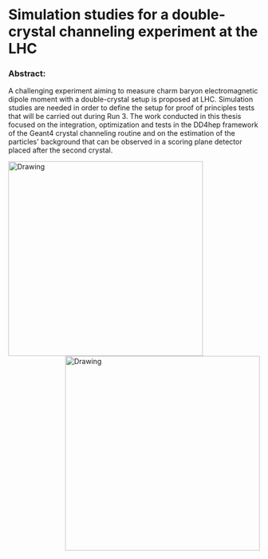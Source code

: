 # Simulation studies for a double-crystal channeling experiment at the LHC

### Abstract:
A challenging experiment aiming to measure charm baryon electromagnetic dipole moment with a double-crystal setup is proposed at LHC. Simulation studies are needed in order to define the setup for proof of principles tests that will be carried out during Run 3. The work conducted in this thesis focused on the integration, optimization and tests in the DD4hep framework of the Geant4 crystal channeling routine and on the estimation of the particles' background that can be observed in a scoring plane detector placed after the second crystal.


<img align='left' src='https://raw.githubusercontent.com/chiaramaccani/PoD_Master_Thesis/DD4hep_outangle.JPG' alt='Drawing' style='width:390px;'/><img align='right' src='https://raw.githubusercontent.com/chiaramaccani/PoD_Master_Thesis/IR3_schema.jpg' alt='Drawing' style='width:390px;'/>

